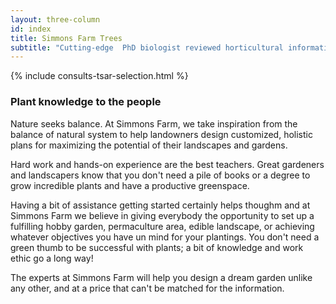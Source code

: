 ```yaml
---
layout: three-column
id: index
title: Simmons Farm Trees
subtitle: "Cutting-edge  PhD biologist reviewed horticultural information with simple explanations."
---
```

{% include consults-tsar-selection.html %}



<h3 class="text-center">Plant knowledge to the people</h3>

Nature seeks balance. At Simmons Farm, we take inspiration from the balance of natural system to help landowners design customized, holistic plans for maximizing the potential of their landscapes and gardens.


Hard work and hands-on experience are the best teachers. Great gardeners and landscapers know that you don't need a pile of books or a degree to grow incredible plants and have a productive greenspace.


Having a bit of assistance getting started certainly helps thoughm and at Simmons Farm we believe in giving everybody the opportunity to set up a fulfilling hobby garden, permaculture area, edible landscape, or achieving whatever objectives you have un mind for your plantings. You don't need a green thumb to be successful with plants; a bit of knowledge and work ethic go a long way!


The experts at Simmons Farm will help you design a dream garden unlike any other, and at a price that can't be matched for the information.

